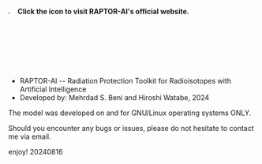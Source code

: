 <a href="https://raptorai.io/"><img src="https://github.com/msbCyricTohoku/RAPTOR-AI/blob/main/resources/icon.ico" width="3%" alt="RAPTOR-AI"></a> 
**Click the icon to visit RAPTOR-AI's official website.**

* RAPTOR-AI -- Radiation Protection Toolkit for Radioisotopes with Artificial Intelligence
* Developed by: Mehrdad S. Beni and Hiroshi Watabe, 2024

The model was developed on and for GNU/Linux operating systems ONLY. 


Should you encounter any bugs or issues, please do not hesitate to contact me via email.

enjoy!
20240816
